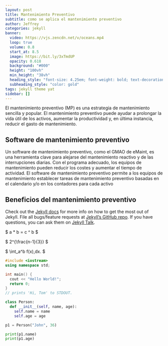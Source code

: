 ```yaml
---
layout: post
title: Mantenimiento Preventivo
subtitle: como se aplica el mantenimiento preventivo
author: Jeffrey
categories: jekyll
banner:
  video: https://vjs.zencdn.net/v/oceans.mp4
  loop: true
  volume: 0.8
  start_at: 8.5
  image: https://bit.ly/3xTmdUP
  opacity: 0.618
  background: "#000"
  height: "100vh"
  min_height: "38vh"
  heading_style: "font-size: 4.25em; font-weight: bold; text-decoration: underline"
  subheading_style: "color: gold"
tags: jekyll theme yat
sidebar: []
---
```


El mantenimiento preventivo (MP) es una estrategia de mantenimiento sencilla y popular. El mantenimiento preventivo puede ayudar a prolongar la vida útil de los activos, aumentar la productividad y, en última instancia, reducir el gasto de mantenimiento.



## Software de mantenimiento preventivo

Un software de mantenimiento preventivo, como el GMAO de eMaint, es una herramienta clave para alejarse del mantenimiento reactivo y de las interrupciones diarias. Con el programa adecuado, los equipos de mantenimiento pueden reducir los costes y aumentar el tiempo de actividad. El software de mantenimiento preventivo permite a los equipos de mantenimiento establecer tareas de mantenimiento preventivo basadas en el calendario y/o en los contadores para cada activo


## Beneficios del mantenimiento preventivo
Check out the [Jekyll docs][jekyll-docs] for more info on how to get the most out of Jekyll. File all bugs/feature requests at [Jekyll’s GitHub repo][jekyll-gh]. If you have questions, you can ask them on [Jekyll Talk][jekyll-talk].

[jekyll-docs]: https://jekyllrb.com/docs/home
[jekyll-gh]: https://github.com/jekyll/jekyll
[jekyll-talk]: https://talk.jekyllrb.com/

$ a \* b = c ^ b $

$ 2^{\frac{n-1}{3}} $

$ \int_a^b f(x)\,dx. $

```cpp
#include <iostream>
using namespace std;

int main() {
  cout << "Hello World!";
  return 0;
}
// prints 'Hi, Tom' to STDOUT.
```

```python
class Person:
  def __init__(self, name, age):
    self.name = name
    self.age = age

p1 = Person("John", 36)

print(p1.name)
print(p1.age)
```
